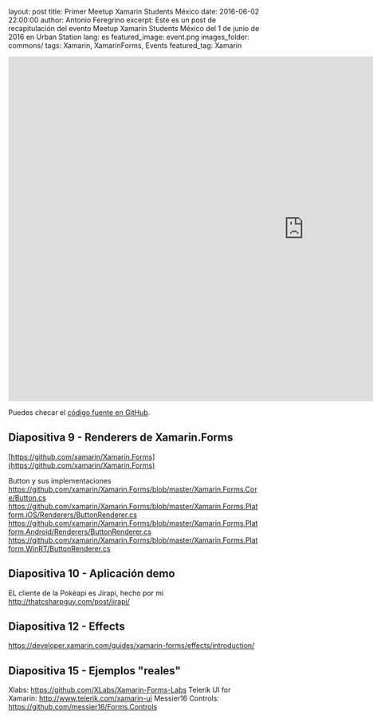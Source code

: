 layout: post
title: Primer Meetup Xamarin Students México
date: 2016-06-02 22:00:00
author: Antonio Feregrino
excerpt: Este es un post de recapitulación del evento Meetup Xamarin Students México del 1 de junio de 2016 en Urban Station
lang: es
featured_image: event.png
images_folder: commons/
tags: Xamarin, XamarinForms, Events
featured_tag: Xamarin

<div class="video-wrapper">
<iframe src='https://onedrive.live.com/embed?cid=05D7523CBBAF0419&resid=5D7523CBBAF0419%21128777&authkey=AJJchC74gobuJYE&em=2&wdAr=1.7777777777777777&wdEaa=1' width='1186px' height='691px' frameborder='0'>Esto es un documento de <a target='_blank' href='https://office.com'>Microsoft Office</a> incrustado con tecnología de <a target='_blank' href='https://office.com/webapps'>Office Online</a>.</iframe>
</div>

Puedes checar el [código fuente en GitHub](https://github.com/fferegrino/custom-renderers-talk/releases/tag/m-1).

## Diapositiva 9 - Renderers de Xamarin.Forms
[https://github.com/xamarin/Xamarin.Forms](https://github.com/xamarin/Xamarin.Forms)

Button y sus implementaciones
https://github.com/xamarin/Xamarin.Forms/blob/master/Xamarin.Forms.Core/Button.cs
https://github.com/xamarin/Xamarin.Forms/blob/master/Xamarin.Forms.Platform.iOS/Renderers/ButtonRenderer.cs
https://github.com/xamarin/Xamarin.Forms/blob/master/Xamarin.Forms.Platform.Android/Renderers/ButtonRenderer.cs
https://github.com/xamarin/Xamarin.Forms/blob/master/Xamarin.Forms.Platform.WinRT/ButtonRenderer.cs

## Diapositiva 10 - Aplicación demo

EL cliente de la Pokéapi es Jirapi, hecho por mi http://thatcsharpguy.com/post/jirapi/

## Diapositiva 12 - Effects

https://developer.xamarin.com/guides/xamarin-forms/effects/introduction/

## Diapositiva 15 - Ejemplos "reales"

Xlabs: https://github.com/XLabs/Xamarin-Forms-Labs
Telerik UI for Xamarin: http://www.telerik.com/xamarin-ui
Messier16 Controls: https://github.com/messier16/Forms.Controls